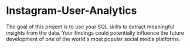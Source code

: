 # Instagram-User-Analytics
The goal of this project is to use your SQL skills to extract meaningful insights from the data. Your findings could potentially influence the future development of one of the world's most popular social media platforms.
